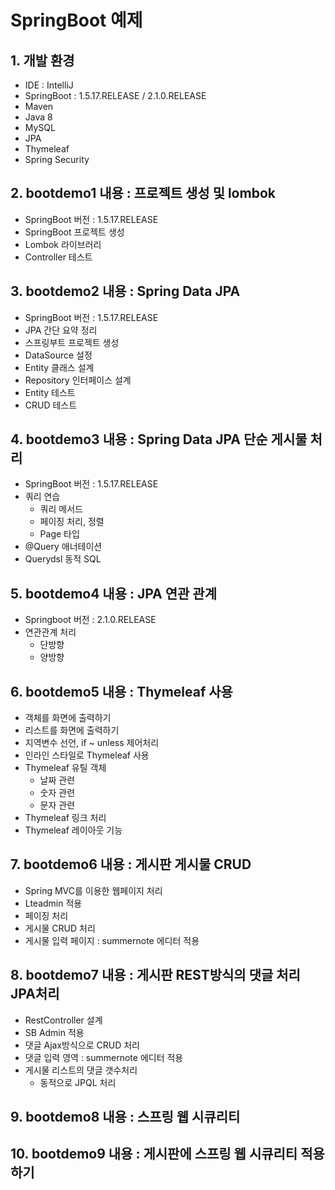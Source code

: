 
# SpringBoot 예제

## 1. 개발 환경

- IDE : IntelliJ
- SpringBoot : 1.5.17.RELEASE / 2.1.0.RELEASE
- Maven
- Java 8
- MySQL
- JPA
- Thymeleaf
- Spring Security

## 2. bootdemo1 내용 : 프로젝트 생성 및 lombok

- SpringBoot 버전 : 1.5.17.RELEASE
- SpringBoot 프로젝트 생성
- Lombok 라이브러리
- Controller 테스트

## 3. bootdemo2 내용 : Spring Data JPA

- SpringBoot 버전 : 1.5.17.RELEASE
- JPA 간단 요약 정리
- 스프링부트 프로젝트 생성
- DataSource 설정
- Entity 클래스 설계
- Repository 인터페이스 설계
- Entity 테스트
- CRUD 테스트

## 4. bootdemo3 내용 : Spring Data JPA 단순 게시물 처리

- SpringBoot 버전 : 1.5.17.RELEASE
- 쿼리 연습
    - 쿼리 메서드
    - 페이징 처리, 정렬
    - Page<T> 타입
- @Query 애너테이션
- Querydsl 동적 SQL

## 5. bootdemo4 내용 : JPA 연관 관계

- Springboot 버전 : 2.1.0.RELEASE
- 연관관계 처리
    - 단방향
    - 양방향

## 6. bootdemo5 내용 : Thymeleaf 사용

- 객체를 화면에 출력하기
- 리스트를 화면에 출력하기
- 지역변수 선언, if ~ unless 제어처리
- 인라인 스타일로 Thymeleaf 사용
- Thymeleaf 유틸 객체
    - 날짜 관련
    - 숫자 관련
    - 문자 관련
- Thymeleaf 링크 처리
- Thymeleaf 레이아웃 기능

## 7. bootdemo6 내용 : 게시판 게시물 CRUD

- Spring MVC를 이용한 웹페이지 처리
- Lteadmin 적용
- 페이징 처리
- 게시물 CRUD 처리
- 게시물 입력 페이지 : summernote 에디터 적용


## 8. bootdemo7 내용 : 게시판 REST방식의 댓글 처리 JPA처리

- RestController 설계
- SB Admin 적용
- 댓글 Ajax방식으로 CRUD 처리
- 댓글 입력 영역 : summernote 에디터 적용
- 게시물 리스트의 댓글 갯수처리
    - 동적으로 JPQL 처리

## 9. bootdemo8 내용 : 스프링 웹 시큐리티

## 10. bootdemo9 내용 : 게시판에 스프링 웹 시큐리티 적용하기
